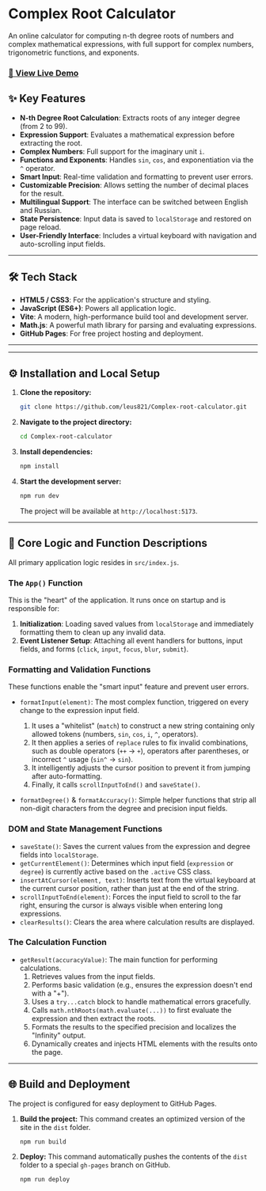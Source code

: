 # Complex Root Calculator

An online calculator for computing n-th degree roots of numbers and complex mathematical expressions, with full support for complex numbers, trigonometric functions, and exponents.

### [🚀 View Live Demo](https://leus821.github.io/Complex-root-calculator/)


## ✨ Key Features

-   **N-th Degree Root Calculation**: Extracts roots of any integer degree (from 2 to 99).
-   **Expression Support**: Evaluates a mathematical expression before extracting the root.
-   **Complex Numbers**: Full support for the imaginary unit `i`.
-   **Functions and Exponents**: Handles `sin`, `cos`, and exponentiation via the `^` operator.
-   **Smart Input**: Real-time validation and formatting to prevent user errors.
-   **Customizable Precision**: Allows setting the number of decimal places for the result.
-   **Multilingual Support**: The interface can be switched between English and Russian.
-   **State Persistence**: Input data is saved to `localStorage` and restored on page reload.
-   **User-Friendly Interface**: Includes a virtual keyboard with navigation and auto-scrolling input fields.

---

## 🛠️ Tech Stack

-   **HTML5 / CSS3**: For the application's structure and styling.
-   **JavaScript (ES6+)**: Powers all application logic.
-   **Vite**: A modern, high-performance build tool and development server.
-   **Math.js**: A powerful math library for parsing and evaluating expressions.
-   **GitHub Pages**: For free project hosting and deployment.

---
---

## ⚙️ Installation and Local Setup

1.  **Clone the repository:**
    ```bash
    git clone https://github.com/leus821/Complex-root-calculator.git
    ```
2.  **Navigate to the project directory:**
    ```bash
    cd Complex-root-calculator
    ```
3.  **Install dependencies:**
    ```bash
    npm install
    ```
4.  **Start the development server:**
    ```bash
    npm run dev
    ```
    The project will be available at `http://localhost:5173`.

---

## 🧠 Core Logic and Function Descriptions

All primary application logic resides in `src/index.js`.

### The `App()` Function

This is the "heart" of the application. It runs once on startup and is responsible for:
1.  **Initialization**: Loading saved values from `localStorage` and immediately formatting them to clean up any invalid data.
2.  **Event Listener Setup**: Attaching all event handlers for buttons, input fields, and forms (`click`, `input`, `focus`, `blur`, `submit`).

### Formatting and Validation Functions

These functions enable the "smart input" feature and prevent user errors.

-   `formatInput(element)`: The most complex function, triggered on every change to the expression input field.
    1.  It uses a "whitelist" (`match`) to construct a new string containing only allowed tokens (numbers, `sin`, `cos`, `i`, `^`, operators).
    2.  It then applies a series of `replace` rules to fix invalid combinations, such as double operators (`++` -> `+`), operators after parentheses, or incorrect `^` usage (`sin^` -> `sin`).
    3.  It intelligently adjusts the cursor position to prevent it from jumping after auto-formatting.
    4.  Finally, it calls `scrollInputToEnd()` and `saveState()`.

-   `formatDegree()` & `formatAccuracy()`: Simple helper functions that strip all non-digit characters from the degree and precision input fields.

### DOM and State Management Functions

-   `saveState()`: Saves the current values from the expression and degree fields into `localStorage`.
-   `getCurrentElement()`: Determines which input field (`expression` or `degree`) is currently active based on the `.active` CSS class.
-   `insertAtCursor(element, text)`: Inserts text from the virtual keyboard at the current cursor position, rather than just at the end of the string.
-   `scrollInputToEnd(element)`: Forces the input field to scroll to the far right, ensuring the cursor is always visible when entering long expressions.
-   `clearResults()`: Clears the area where calculation results are displayed.

### The Calculation Function

-   `getResult(accuracyValue)`: The main function for performing calculations.
    1.  Retrieves values from the input fields.
    2.  Performs basic validation (e.g., ensures the expression doesn't end with a "+").
    3.  Uses a `try...catch` block to handle mathematical errors gracefully.
    4.  Calls `math.nthRoots(math.evaluate(...))` to first evaluate the expression and then extract the roots.
    5.  Formats the results to the specified precision and localizes the "Infinity" output.
    6.  Dynamically creates and injects HTML elements with the results onto the page.

---

## 🌐 Build and Deployment

The project is configured for easy deployment to GitHub Pages.

1.  **Build the project:**
    This command creates an optimized version of the site in the `dist` folder.
    ```bash
    npm run build
    ```
2.  **Deploy:**
    This command automatically pushes the contents of the `dist` folder to a special `gh-pages` branch on GitHub.
    ```bash
    npm run deploy
    ```
